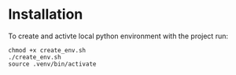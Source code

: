 # Installation

To create and activte local python environment with the project run:

    chmod +x create_env.sh
    ./create_env.sh
    source .venv/bin/activate